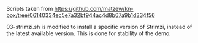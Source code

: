 Scripts taken from https://github.com/matzew/kn-box/tree/06140334ec5e7a32bf944ac4d8b67a9b1d334f56

03-strimzi.sh is modified to install a specific version of Strimzi, instead of the latest available version. This is done for stability of the demo.
